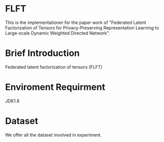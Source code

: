 # FLFT

This is the implementationer for the paper work of "Federated Latent Factorization of Tensors for Privacy-Preserving Representation Learning to Large-scale Dynamic Weighted Directed Network".

# Brief Introduction

Federated latent factorization of tensors (FLFT)

# Enviroment Requirment

JDK1.8

# Dataset

We offer all the dataset involved in experiment.
